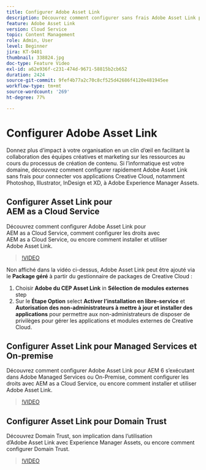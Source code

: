 ```yaml
---
title: Configurer Adobe Asset Link
description: Découvrez comment configurer sans frais Adobe Asset Link pour connecter vos applications Creative Cloud, notamment Photoshop, Illustrator, InDesign et XD, à Adobe Experience Manager Assets.
feature: Adobe Asset Link
version: Cloud Service
topic: Content Management
role: Admin, User
level: Beginner
jira: KT-9401
thumbnail: 338824.jpg
doc-type: Feature Video
exl-id: a62e936f-c231-474d-9671-58815b2cb652
duration: 2424
source-git-commit: 9fef4b77a2c70c8cf525d42686f4120e481945ee
workflow-type: tm+mt
source-wordcount: '269'
ht-degree: 77%

---
```


# Configurer Adobe Asset Link

Donnez plus d’impact à votre organisation en un clin d’œil en facilitant la collaboration des équipes créatives et marketing sur les ressources au cours du processus de création de contenu. Si l’informatique est votre domaine, découvrez comment configurer rapidement Adobe Asset Link sans frais pour connecter vos applications Creative Cloud, notamment Photoshop, Illustrator, InDesign et XD, à Adobe Experience Manager Assets.

## Configurer Asset Link pour AEM as a Cloud Service

Découvrez comment configurer Adobe Asset Link pour AEM as a Cloud Service, comment configurer les droits avec AEM as a Cloud Service, ou encore comment installer et utiliser Adobe Asset Link.

>[!VIDEO](https://video.tv.adobe.com/v/338824?quality=12&learn=on)

Non affiché dans la vidéo ci-dessus, Adobe Asset Link peut être ajouté via le __Package géré__ à partir du gestionnaire de packages de Creative Cloud :

1. Choisir __Adobe du CEP Asset Link__ in __Sélection de modules externes__ step
2. Sur le __Étape Option__ select __Activer l’installation en libre-service__ et __Autorisation des non-administrateurs à mettre à jour et installer des applications__ pour permettre aux non-administrateurs de disposer de privilèges pour gérer les applications et modules externes de Creative Cloud.

## Configurer Asset Link pour Managed Services et On-premise

Découvrez comment configurer Adobe Asset Link pour AEM 6 s’exécutant dans Adobe Managed Services ou On-Premise, comment configurer les droits avec AEM as a Cloud Service, ou encore comment installer et utiliser Adobe Asset Link.

>[!VIDEO](https://video.tv.adobe.com/v/338823?quality=12&learn=on)


## Configurer Asset Link pour Domain Trust

Découvrez Domain Trust, son implication dans l’utilisation d’Adobe Asset Link avec Experience Manager Assets, ou encore comment configurer Domain Trust.

>[!VIDEO](https://video.tv.adobe.com/v/338825?quality=12&learn=on)
